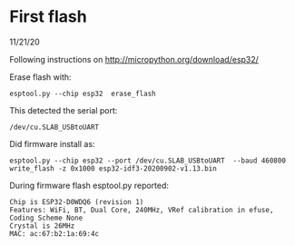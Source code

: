 # First flash

11/21/20

Following instructions on http://micropython.org/download/esp32/

Erase flash with:

```esptool.py --chip esp32  erase_flash```
 
This detected the serial port: 

```/dev/cu.SLAB_USBtoUART```
 
Did firmware install as:

```esptool.py --chip esp32 --port /dev/cu.SLAB_USBtoUART  --baud 460800 write_flash -z 0x1000 esp32-idf3-20200902-v1.13.bin```


During firmware flash esptool.py reported:

```
Chip is ESP32-D0WDQ6 (revision 1)
Features: WiFi, BT, Dual Core, 240MHz, VRef calibration in efuse, Coding Scheme None
Crystal is 26MHz
MAC: ac:67:b2:1a:69:4c
```

